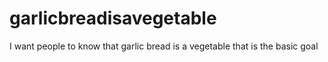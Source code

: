 # garlicbreadisavegetable
I want people to know that garlic bread is a vegetable
that is the basic goal
